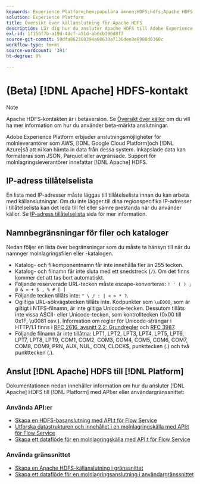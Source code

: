```yaml
---
keywords: Experience Platform;hem;populära ämnen;HDFS;hdfs;Apache HDFS;apache hdfs
solution: Experience Platform
title: Översikt över källanslutning för Apache HDFS
description: Lär dig hur du ansluter Apache HDFS till Adobe Experience Platform med API:er eller användargränssnittet.
exl-id: 1f156f7b-a19d-4dcf-a51d-ab6cb396d8f7
source-git-commit: 59dfa862388394a68630a7136dee8e8988d0368c
workflow-type: tm+mt
source-wordcount: '391'
ht-degree: 0%

---
```


# (Beta) [!DNL Apache] HDFS-kontakt

>[!NOTE]
>
>Apache HDFS-kontakten är i betaversion. Se [Översikt över källor](../../home.md#terms-and-conditions) om du vill ha mer information om hur du använder beta-märkta anslutningar.

Adobe Experience Platform erbjuder anslutningsmöjligheter för molnleverantörer som AWS, [!DNL Google Cloud Platform]och [!DNL Azure]så att ni kan hämta in data från dessa system. Inkapslade data kan formateras som JSON, Parquet eller avgränsade. Support för molnlagringsleverantörer innefattar [!DNL Apache] HDFS.

## IP-adress tillåtelselista

En lista med IP-adresser måste läggas till tillåtelselista innan du kan arbeta med källanslutningar. Om du inte lägger till dina regionspecifika IP-adresser i tillåtelselista kan det leda till fel eller sämre prestanda när du använder källor. Se [IP-adress tillåtelselista](../../ip-address-allow-list.md) sida för mer information.

## Namnbegränsningar för filer och kataloger

Nedan följer en lista över begränsningar som du måste ta hänsyn till när du namnger molnlagringsfilen eller -katalogen.

- Katalog- och filkomponentnamn får inte innehålla fler än 255 tecken.
- Katalog- och filnamn får inte sluta med ett snedstreck (`/`). Om det finns kommer det att tas bort automatiskt.
- Följande reserverade URL-tecken måste escape-konverteras: `! ' ( ) ; @ & = + $ , % # [ ]`
- Följande tecken tillåts inte: `" \ / : | < > * ?`.
- Ogiltiga URL-sökvägstecken tillåts inte. Kodpunkter som `\uE000`, som är giltigt i NTFS-filnamn, är inte giltiga Unicode-tecken. Dessutom tillåts inte vissa ASCII- eller Unicode-tecken, som kontrolltecken (0x00 till 0x1F, \u0081 osv.). Information om regler för Unicode-strängar i HTTP/1.1 finns i [RFC 2616, avsnitt 2.2: Grundregler](https://www.ietf.org/rfc/rfc2616.txt) och [RFC 3987](https://www.ietf.org/rfc/rfc3987.txt).
- Följande filnamn är inte tillåtna: LPT1, LPT2, LPT3, LPT4, LPT5, LPT6, LPT7, LPT8, LPT9, COM1, COM2, COM3, COM4, COM5, COM6, COM7, COM8, COM9, PRN, AUX, NUL, CON, CLOCK$, punkttecken (.) och två punkttecken (.).

## Anslut [!DNL Apache] HDFS till [!DNL Platform]

Dokumentationen nedan innehåller information om hur du ansluter [!DNL Apache] HDFS till [!DNL Platform] med API:er eller användargränssnittet:

### Använda API:er

- [Skapa en HDFS-basanslutning med API:t för Flow Service](../../tutorials/api/create/cloud-storage/hdfs.md)
- [Utforska datastrukturen och innehållet i en molnlagringskälla med API:t för Flow Service](../../tutorials/api/explore/cloud-storage.md)
- [Skapa ett dataflöde för en molnlagringskälla med API:t för Flow Service](../../tutorials/api/collect/cloud-storage.md)

### Använda gränssnittet

- [Skapa en Apache HDFS-källanslutning i gränssnittet](../../tutorials/ui/create/cloud-storage/hdfs.md)
- [Skapa ett dataflöde för en molnlagringsanslutning i användargränssnittet](../../tutorials/ui/dataflow/batch/cloud-storage.md)
